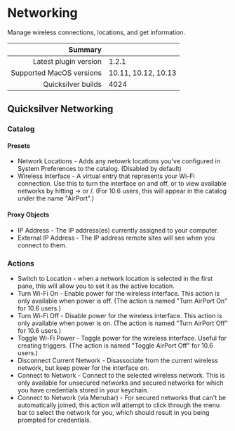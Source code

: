 # Networking

Manage wireless connections, locations, and get information.

 Summary                  | &nbsp; 
-------------------------:|:--------------------
 Latest plugin version    | 1.2.1
 Supported MacOS versions | 10.11, 10.12, 10.13
 Quicksilver builds       | 4024


## Quicksilver Networking

### Catalog

#### Presets

  * Network Locations - Adds any netowrk locations you've configured in System Preferences to the catalog. (Disabled by default)
  * Wireless Interface - A virtual entry that represents your Wi-Fi connection. Use this to turn the interface on and off, or to view available networks by hitting → or /. (For 10.6 users, this will appear in the catalog under the name "AirPort".)

#### Proxy Objects

  * IP Address - The IP address(es) currently assigned to your computer.
  * External IP Address - The IP address remote sites will see when you connect to them.

### Actions

  * Switch to Location - when a network location is selected in the first pane, this will allow you to set it as the active location.
  * Turn Wi-Fi On - Enable power for the wireless interface. This action is only available when power is off. (The action is named "Turn AirPort On" for 10.6 users.)
  * Turn Wi-Fi Off - Disable power for the wireless interface. This action is only available when power is on. (The action is named "Turn AirPort Off" for 10.6 users.)
  * Toggle Wi-Fi Power - Toggle power for the wireless interface. Useful for creating triggers. (The action is named "Toggle AirPort Off" for 10.6 users.)
  * Disconnect Current Network - Disassociate from the current wireless network, but keep power for the interface on.
  * Connect to Network - Connect to the selected wireless network. This is only available for unsecured networks and secured networks for which you have credentials stored in your keychain.
  * Connect to Network (via Menubar) - For secured networks that can't be automatically joined, this action will attempt to click through the menu bar to select the network for you, which should result in you being prompted for credentials.